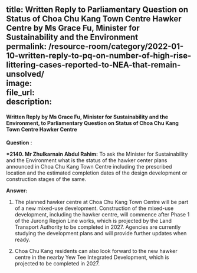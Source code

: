 title: Written Reply to Parliamentary Question on Status of Choa Chu Kang Town Centre Hawker Centre by Ms Grace Fu, Minister for Sustainability and the Environment  
permalink: /resource-room/category/2022-01-10-written-reply-to-pq-on-number-of-high-rise-littering-cases-reported-to-NEA-that-remain-unsolved/  
image:  
file_url:  
description:  
---  
 
#### Written Reply by Ms Grace Fu, Minister for Sustainability and the Environment, to Parliamentary Question on Status of Choa Chu Kang Town Centre Hawker Centre


**Question** :

**\*2140. Mr Zhulkarnain Abdul Rahim:** To ask the Minister for Sustainability and the Environment what is the status of the hawker center plans announced in Choa Chu Kang Town Centre including the prescribed location and the estimated completion dates of the design development or construction stages of the same.


**Answer:**

1. The planned hawker centre at Choa Chu Kang Town Centre will be part of a new mixed-use development. Construction of the mixed-use development, including the hawker centre, will commence after Phase 1 of the Jurong Region Line works, which is projected by the Land Transport Authority to be completed in 2027. Agencies are currently studying the development plans and will provide further updates when ready.

2. Choa Chu Kang residents can also look forward to the new hawker centre in the nearby Yew Tee Integrated Development, which is projected to be completed in 2027.
